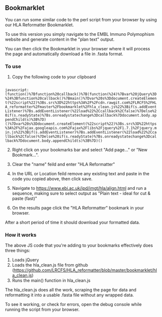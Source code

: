 ## Bookmarklet

You can run some similar code to the perl script from your browser by using our HLA Reformatter Bookmarklet.

To use this version you simply navigate to the EMBL Immuno Polymophism website and generate content in the "plan text" output.

You can then click the Bookmarklet in your browser where it will process the page and automatically download a file in .fasta format.

### To use

1. Copy the following code to your clipboard

<code>
javascript:(function()%7Bfunction%20callback()%7B(function(%24)%7Bvar%20jQuery%3D%24%3Bfunction%20callback()%7Bmain()%7Dvar%20s%3Ddocument.createElement(%22script%22)%3Bs.src%3D%22https%3A%2F%2Fcdn.rawgit.com%2FLRCFS%2FHLA_reformatter%2Fmaster%2Fbookmarklet%2Fhla_clean.js%22%3Bif(s.addEventListener)%7Bs.addEventListener(%22load%22%2Ccallback%2Cfalse)%7Delse%20if(s.readyState)%7Bs.onreadystatechange%3Dcallback%7Ddocument.body.appendChild(s)%3B%7D)()%7Dvar%20s%3Ddocument.createElement(%22script%22)%3Bs.src%3D%22https%3A%2F%2Fajax.googleapis.com%2Fajax%2Flibs%2Fjquery%2F1.7.1%2Fjquery.min.js%22%3Bif(s.addEventListener)%7Bs.addEventListener(%22load%22%2Ccallback%2Cfalse)%7Delse%20if(s.readyState)%7Bs.onreadystatechange%3Dcallback%7Ddocument.body.appendChild(s)%3B%7D)()
</code>

2. Right click on your bookmarks bar and select "Add page..." or "New Bookmark...".

3. Clear the "name" feild and enter "HLA Reformatter"

4. In the URL or Location feild remove any existing text and paste in the code you copied above, then click save.

5. Navigate to https://www.ebi.ac.uk/ipd/imgt/hla/align.html and run a sequence, making sure to select output as "Plain text - ideal for cut & paste (fast)"

6. On the results page click the "HLA Reformatter" bookmark in your browser.

After a short period of time it should download your formatted data.

### How it works

The above JS code that you're adding to your bookmarks effectively does three things:

1. Loads jQuery
2. Loads the hla_clean.js file from github (https://github.com/LRCFS/HLA_reformatter/blob/master/bookmarklet/hla_clean.js)
3. Runs the main() function in hla_clean.js

The hla_clean.js does all the work, scraping the page for data and reformatting it into a usable .fasta file without any wrapped data.

To see it working, or check for errors, open the debug console while running the script from your browser.
